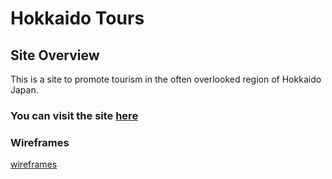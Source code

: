# Hokkaido Tours

## Site Overview
This is a site to promote tourism in the often overlooked region of Hokkaido Japan. 

### You can visit the site [here](https://hpcarey.github.io/hokkaido-tours-publish/)


### Wireframes
[wireframes](assets/images/hokkaido-tours-wireframes.png)


